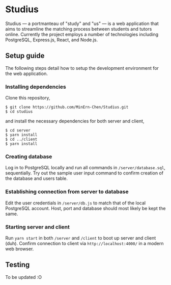 # Studius

Studius — a portmanteau of "study" and "us" — is a web application that aims to streamline the matching process between students and tutors online. Currently the project employs a number of technologies including PostgreSQL, Express.js, React, and Node.js.

## Setup guide

The following steps detail how to setup the development environment for the web application.

### Installing dependencies

Clone this repository,

    $ git clone https://github.com/MinErn-Chen/Studius.git
    $ cd studius

and install the necessary dependencies for both server and client,

    $ cd server
    $ yarn install
    $ cd ../client
    $ yarn install

### Creating database

Log in to PostgreSQL locally and run all commands in `/server/database.sql`, sequentially. Try out the sample user input command to confirm creation of the database and users table.

### Establishing connection from server to database

Edit the user credentials in `/server/db.js` to match that of the local PostgreSQL account. Host, port and database should most likely be kept the same.

### Starting server and client

Run `yarn start` in both `/server` and `/client` to boot up server and client (duh). Confirm connection to client via `http://localhost:4000/` in a modern web browser.

## Testing

To be updated :O
